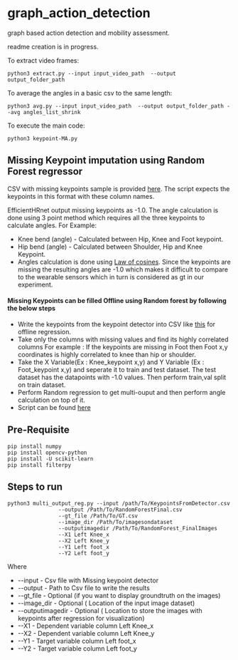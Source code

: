 # graph_action_detection
graph based action detection and mobility assessment.

readme creation is in progress.

To extract video frames:
```
python3 extract.py --input input_video_path  --output output_folder_path
```
To average the angles in a basic csv to the same length:
```
python3 avg.py --input input_video_path  --output output_folder_path --avg angles_list_shrink
```

To execute the main code:
```
python3 keypoint-MA.py
```

## Missing Keypoint imputation using Random Forest regressor

CSV with missing keypoints sample is provided [here](https://github.com/TeCSAR-UNCC/graph_action_detection/blob/main/KeypointsFromRevamp.csv). 
The script expects the keypoints in this format with these column names.

EfficientHRnet output missing keypoints as -1.0. The angle calculation is done using 3 point method which requires all the three keypoints to calculate angles. For Example:
* Knee bend (angle) - Calculated between Hip, Knee and Foot keypoint. 
* Hip bend (angle) - Calculated between Shoulder, Hip and Knee Keypoint.
* Angles calculation is done using [Law of cosines](https://stackoverflow.com/questions/1211212/how-to-calculate-an-angle-from-three-points).
Since the keypoints are missing the resulting angles are -1.0 which makes it difficult to compare to the wearable sensors which in turn is considered as gt in our experiment.

#### Missing Keypoints can be filled Offline using Random forest by following the below steps
  * Write the keypoints from the keypoint detector into CSV like [this](https://github.com/TeCSAR-UNCC/graph_action_detection/blob/main/KeypointsFromRevamp.csv) for offline regression.
  * Take only the columns with missing values and find its highly correlated columns For example : If the keypoints are missing in Foot then Foot x,y coordinates is highly correlated to knee than hip or shoulder.
  * Take the X Variable(Ex : Knee_keypoint x,y) and Y Variable (Ex : Foot_keypoint x,y) and seperate it to train and test dataset. The test dataset has the datapoints with -1.0 values. Then perform train,val split on train dataset.
  * Perform Random regression to get multi-ouput and then perform angle calculation on top of it.
  * Script can be found [here](https://github.com/TeCSAR-UNCC/graph_action_detection/blob/main/multi_output_reg.py)

## Pre-Requisite
```
pip install numpy
pip install opencv-python
pip install -U scikit-learn
pip install filterpy
```

## Steps to run
```
python3 multi_output_reg.py --input /path/To/KeypointsFromDetector.csv
                --output /Path/To/RandomForestFinal.csv                
                --gt_file /Path/To/GT.csv
                --image_dir /Path/To/imagesondataset
                --outputimagedir /Path/To/RandomForest_FinalImages
                --X1 Left Knee_x
                --X2 Left Knee_y
                --Y1 Left foot_x
                --Y2 Left foot_y
 ```
 Where 
 * --input - Csv file with Missing keypoint detector
 * --output - Path to Csv file to write the results
 * --gt_file - Optional (if you want to display groundtruth on the images)
 * --image_dir - Optional ( Location of the input image dataset)
 * --outputimagedir - Optional ( Location to store the images with keypoints after regression for visualization)
 * --X1 - Dependent variable column Left Knee_x
 * --X2 - Dependent variable column Left Knee_y
 * --Y1 - Target variable column Left foot_x
 * --Y2 - Target variable column Left foot_y
 

  
